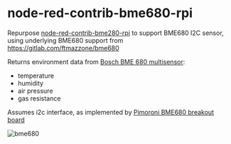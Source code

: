 # node-red-contrib-bme680-rpi

Repurpose [node-red-contrib-bme280-rpi](https://github.com/ngi644/node-red-contrib-bme280-rpi) to support BME680 I2C sensor, using underlying BME680 support from https://gitlab.com/ftmazzone/bme680

Returns environment data from [Bosch BME 680 multisensor](https://www.bosch-sensortec.com/products/environmental-sensors/gas-sensors/bme680/):
+ temperature
+ humidity
+ air pressure
+ gas resistance

Assumes i2c interface, as implemented by [Pimoroni BME680 breakout board](https://shop.pimoroni.com/products/bme680-breakout)

![bme680](https://cdn.shopify.com/s/files/1/0174/1800/products/BME680_breakout_v2_1_of_3_1024x1024.JPG?v=1527869791)
